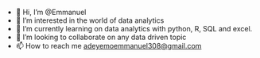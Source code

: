 - 👋 Hi, I’m @Emmanuel
- 👀 I’m interested in the world of data analytics
- 🌱 I’m currently learning on data analytics with python, R, SQL and excel.
- 💞️ I’m looking to collaborate on any data driven topic
- 📫 How to reach me adeyemoemmanuel308@gmail.com

<!---
Manny-data/Manny-data is a ✨ special ✨ repository because its `README.md` (this file) appears on your GitHub profile.
You can click the Preview link to take a look at your changes.
--->
